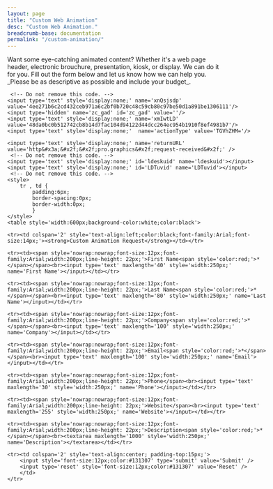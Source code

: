 ```yaml
---
layout: page
title: "Custom Web Animation"
desc: "Custom Web Animation."
breadcrumb-base: documentation
permalink: "/custom-animation/"
---
```


<p class="teaser" markdown="1">
Want some eye-catching animated content? Whether it's a web page header, electronic brouchure, presentation, kiosk, or display. We can do it for you. Fill out the form below and let us know how we can help you. _Please be as descriptive as possible and include your budget_. 
</p>

<!-- Note :
   - You can modify the font style and form style to suit your website. 
   - Code lines with comments “Do not remove this code”  are required for the form to work properly, make sure that you do not remove these lines of code. 
   - The Mandatory check script can modified as to suit your business needs. 
   - It is important that you test the modified form before going live.-->
<div id='crmWebToEntityForm' style='width:600px;margin:auto;'>
   <META HTTP-EQUIV ='content-type' CONTENT='text/html;charset=UTF-8'>
   <form action='https://crm.zoho.com/crm/WebToLeadForm' name='WebToLeads1631006000000085041' method='POST' onSubmit='javascript:document.charset="UTF-8"; return checkMandatory()' accept-charset='UTF-8'>

	 <!-- Do not remove this code. -->
	<input type='text' style='display:none;' name='xnQsjsdp' value='4ee271b6c2cd432ceb971a6c2bf0b720c48c59cb80c97be50d1a891be1306111'/>
	<input type='hidden' name='zc_gad' id='zc_gad' value=''/>
	<input type='text' style='display:none;' name='xmIwtLD' value='48da0bc0b512742cb8b14d7fac104d94122d44dcc264ec954b1910f8ef4981b7'/>
	<input type='text' style='display:none;'  name='actionType' value='TGVhZHM='/>

	<input type='text' style='display:none;' name='returnURL' value='http&#x3a;&#x2f;&#x2f;pro.graphics&#x2f;request-received&#x2f;' /> 
	 <!-- Do not remove this code. -->
	<input type='text' style='display:none;' id='ldeskuid' name='ldeskuid'></input>
	<input type='text' style='display:none;' id='LDTuvid' name='LDTuvid'></input>
	 <!-- Do not remove this code. -->
	<style>
		tr , td { 
			padding:6px;
			border-spacing:0px;
			border-width:0px;
			}
	</style>
	<table style='width:600px;background-color:white;color:black'>

	<tr><td colspan='2' style='text-align:left;color:black;font-family:Arial;font-size:14px;'><strong>Custom Animation Request</strong></td></tr>

	<tr><td><span style='nowrap:nowrap;font-size:12px;font-family:Arial;width:200px;line-height: 22px;'>First Name<span style='color:red;'>*</span></span><br><input type='text' maxlength='40' style='width:250px;' name='First Name'></input></td></tr>

	<tr><td><span style='nowrap:nowrap;font-size:12px;font-family:Arial;width:200px;line-height: 22px;'>Last Name<span style='color:red;'>*</span></span><br><input type='text' maxlength='80' style='width:250px;' name='Last Name'></input></td></tr>

	<tr><td><span style='nowrap:nowrap;font-size:12px;font-family:Arial;width:200px;line-height: 22px;'>Company<span style='color:red;'>*</span></span><br><input type='text' maxlength='100' style='width:250px;' name='Company'></input></td></tr>

	<tr><td><span style='nowrap:nowrap;font-size:12px;font-family:Arial;width:200px;line-height: 22px;'>Email<span style='color:red;'>*</span></span><br><input type='text' maxlength='100' style='width:250px;' name='Email'></input></td></tr>

	<tr><td><span style='nowrap:nowrap;font-size:12px;font-family:Arial;width:200px;line-height: 22px;'>Phone</span><br><input type='text' maxlength='30' style='width:250px;' name='Phone'></input></td></tr>

	<tr><td><span style='nowrap:nowrap;font-size:12px;font-family:Arial;width:200px;line-height: 22px;'>Website</span><br><input type='text' maxlength='255' style='width:250px;' name='Website'></input></td></tr>

	<tr><td><span style='nowrap:nowrap;font-size:12px;font-family:Arial;width:200px;line-height: 22px;'>Description<span style='color:red;'>*</span></span><br><textarea maxlength='1000' style='width:250px;' name='Description'></textarea></td></tr>

	<tr><td colspan='2' style='text-align:center; padding-top:15px;'>
		<input style='font-size:12px;color:#131307' type='submit' value='Submit' />
		<input type='reset' style='font-size:12px;color:#131307' value='Reset' />
	    </td>
	</tr>
   </table>
	<script>
 	  var mndFileds=new Array('Company','First Name','Last Name','Email','Description');
 	  var fldLangVal=new Array('Company','First Name','Last Name','Email','Description');

 	  function checkMandatory() {
		var name='';
		var email='';
		for(i=0;i<mndFileds.length;i++) {
		  var fieldObj=document.forms['WebToLeads1631006000000085041'][mndFileds[i]];
		  if(fieldObj) {
			if (((fieldObj.value).replace(/^\s+|\s+$/g, '')).length==0) {
			  alert(fldLangVal[i] +' cannot be empty'); 
   	   	  	  fieldObj.focus();
   	   	  	  return false;
			}  else if(fieldObj.nodeName=='SELECT') {
  	   	   	 if(fieldObj.options[fieldObj.selectedIndex].value=='-None-') {
				alert(fldLangVal[i] +' cannot be none'); 
				fieldObj.focus();
				return false;
			   }
			} else if(fieldObj.type =='checkbox'){
 	 	 	 if(fieldObj.checked == false){
				alert('Please accept  '+fldLangVal[i]);
				fieldObj.focus();
				return false;
			   } 
			 } 
			 try {
			     if(fieldObj.name == 'Last Name') {
				name = fieldObj.value;
 	 	 	    }
			} catch (e) {}
		    }
		}
		 try {
		    if($zoho) {
			var LDTuvidObj = document.forms['WebToLeads1631006000000085041']['LDTuvid'];
			if(LDTuvidObj) {
  	  	 	    LDTuvidObj.value = $zoho.salesiq.visitor.uniqueid();
			}
			var firstnameObj = document.forms['WebToLeads1631006000000085041']['First Name'];
			if(firstnameObj) {
			     name = firstnameObj.value +' '+name;
			}
			$zoho.salesiq.visitor.name(name);
			var emailObj = document.forms['WebToLeads1631006000000085041']['Email'];
			if(emailObj) {
			     email = emailObj.value;
			     $zoho.salesiq.visitor.email(email);
			}
		    }
		} catch(e) {}
	     }
	   </script><script type='text/javascript'>var $zoho= $zoho || {salesiq:{values:{},ready:function(){$zoho.salesiq.floatbutton.visible('hide');}}};var d=document;s=d.createElement('script');s.type='text/javascript';s.defer=true;s.src='https://salesiq.zoho.com/prographics/float.ls?embedname=prographics';t=d.getElementsByTagName('script')[0];t.parentNode.insertBefore(s,t);</script>
	</form>
</div>
